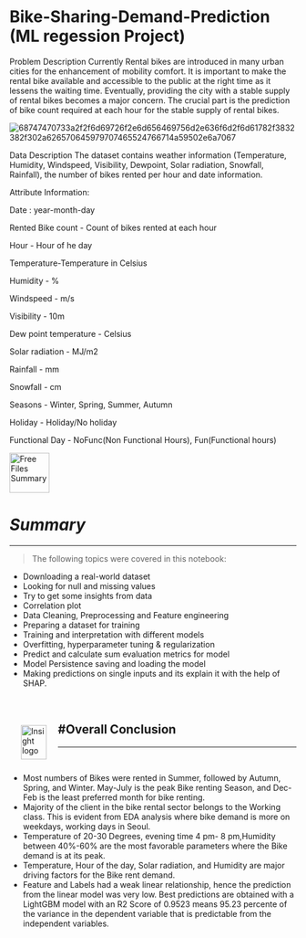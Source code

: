 # Bike-Sharing-Demand-Prediction (ML regession Project)

Problem Description
Currently Rental bikes are introduced in many urban cities for the enhancement of mobility comfort. It is important to make the rental bike available and accessible to the public at the right time as it lessens the waiting time. Eventually, providing the city with a stable supply of rental bikes becomes a major concern. The crucial part is the prediction of bike count required at each hour for the stable supply of rental bikes.

![68747470733a2f2f6d69726f2e6d656469756d2e636f6d2f6d61782f3832382f302a626570645979707465524766714a59502e6a7067](https://user-images.githubusercontent.com/73479133/202295043-dfbcfde6-46ea-4902-b383-1651dc1e4157.jpeg)



Data Description
The dataset contains weather information (Temperature, Humidity, Windspeed, Visibility, Dewpoint, Solar radiation, Snowfall, Rainfall), the number of bikes rented per hour and date information.

Attribute Information:

Date : year-month-day

Rented Bike count - Count of bikes rented at each hour

Hour - Hour of he day

Temperature-Temperature in Celsius

Humidity - %

Windspeed - m/s

Visibility - 10m

Dew point temperature - Celsius

Solar radiation - MJ/m2

Rainfall - mm

Snowfall - cm

Seasons - Winter, Spring, Summer, Autumn

Holiday - Holiday/No holiday

Functional Day - NoFunc(Non Functional Hours), Fun(Functional hours)


<a href="https://www.freeiconspng.com/img/6071" title="Image from freeiconspng.com"><img src="https://www.freeiconspng.com/uploads/summary-png-icon-1.png" width="70" alt="Free Files Summary" /></a>

# ***Summary*** 
---

>The following topics were covered in this notebook:
- Downloading a real-world dataset
- Looking for null and missing values
- Try to get some insights from data
- Correlation plot
- Data Cleaning, Preprocessing and Feature engineering 
- Preparing a dataset for training
- Training and interpretation with different models
- Overfitting, hyperparameter tuning & regularization
- Predict and calculate sum evaluation metrics for model
- Model Persistence saving and loading the model
- Making predictions on single inputs and its explain it with the help of SHAP.

<br/>

<p><img alt="Insight logo" src="https://drive.google.com/uc?export=view&id=14dpaeXX-ajsM8quwe3dCCdQdrdvf29iI" align="left" hspace="20px" vspace="20px" width="45" height="60" ></p>

#**Overall Conclusion**
----
----
<br/>


* Most numbers of Bikes were rented in Summer, followed by Autumn, Spring, and Winter. May-July is the peak Bike renting Season, and Dec-Feb is the least preferred month for bike renting.
* Majority of the client in the bike rental sector belongs to the Working class. This is evident from EDA analysis where bike demand is more on weekdays, working days in Seoul.
* Temperature of 20-30 Degrees, evening time 4 pm- 8 pm,Humidity between 40%-60% are the most favorable parameters where the Bike demand is at its peak.
* Temperature, Hour of the day, Solar radiation, and Humidity are major driving factors for the Bike rent demand.
* Feature and Labels had a weak linear relationship, hence the prediction from the linear model was very low. Best predictions are obtained with a LightGBM model with an R2 Score of 0.9523 means 95.23 percente of the variance in the dependent variable that is predictable from the independent variables.
